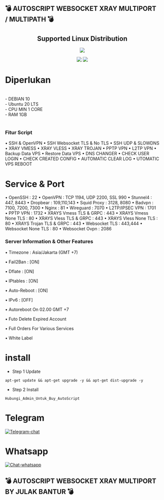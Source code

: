 ## 💣 AUTOSCRIPT WEBSOCKET XRAY MULTIPORT / MULTIPATH 💣
</p> 
<h2 align="center"> Supported Linux Distribution</h2>
<p align="center"><img src="https://d33wubrfki0l68.cloudfront.net/5911c43be3b1da526ed609e9c55783d9d0f6b066/9858b/assets/img/debian-ubuntu-hover.png"></p> 
<p align="center"><img src="https://img.shields.io/static/v1?style=for-the-badge&logo=debian&label=Debian%2010&message=Buster&color=purple">  <img src="https://img.shields.io/static/v1?style=for-the-badge&logo=ubuntu&label=Ubuntu%2020&message=Lts&color=red">
</p>
  
# Diperlukan
<br>
- DEBIAN 10<br>
- Ubuntu 20 LTS<br>
- CPU MIN 1 CORE<br>
- RAM 1GB<br>
<br>

### Fitur Script
• SSH & OpenVPN
• SSH Websocket TLS & No TLS
• SSH UDP & SLOWDNS
• XRAY VMESS 
• XRAY VLESS
• XRAY TROJAN
• PPTP VPN
• L2TP VPN
• Backup Data VPS
• Restore Data VPS
• DNS CHANGER
• CHECK USER LOGIN
• CHECK CREATED CONFIG
• AUTOMATIC CLEAR LOG
• UTOMATIC VPS REBOOT 

# Service & Port

• OpenSSH                 : 22
• OpenVPN                 : TCP 1194, UDP 2200, SSL 990
• Stunnel4                 : 447, 8443
• Dropbear                : 109,110,143
• Squid Proxy             : 3128, 8080
• Badvpn                  : 7100, 7200, 7300
• Nginx                   : 81
• Wireguard               : 7070
• L2TP/IPSEC VPN          : 1701
• PPTP VPN                : 1732
• XRAYS Vmess TLS & GRPC       : 443
• XRAYS Vmess None TLS        : 80
• XRAYS Vless TLS & GRPC        : 443
• XRAYS Vless None TLS         : 80
• XRAYS Trojan TLS & GRPC      : 443
• Websocket TLS  : 443,444
• Websocket None TLS : 80
• Websocket Ovpn  : 2086

 ### Server Information & Other Features

• Timezone                : Asia/Jakarta (GMT +7)

• Fail2Ban                : [ON]

• Dflate                  : [ON]

• IPtables                : [ON]

• Auto-Reboot             : [ON]

• IPv6                    : [OFF]

• Autoreboot On 02.00 GMT +7

• Futo Delete Expired Account

• Full Orders For Various Services

• White Label

# install
- Step 1 Update
```
apt-get update && apt-get upgrade -y && apt-get dist-upgrade -y
```
- Step 2 Install
```
Hubungi_Admin_Untuk_Buy_AutoScript
```

# Telegram
[![Telegram-chat](https://img.shields.io/badge/Chat-Telegram-blue)](https://t.me/Cibut2d/)

# Whatsapp
[![Chat-whatsapp](https://img.shields.io/badge/Chat-Whatsapp-blue)](https://wa.me/+6281250851741/)

## 💣 AUTOSCRIPT WEBSOCKET XRAY MULTIPORT BY JULAK BANTUR 💣
  
